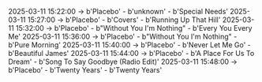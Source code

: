2025-03-11 15:22:00 -> b'Placebo' - b'unknown' - b'Special Needs'
2025-03-11 15:27:00 -> b'Placebo' - b'Covers' - b'Running Up That Hill'
2025-03-11 15:32:00 -> b'Placebo' - b"Without You I'm Nothing" - b'Every You Every Me'
2025-03-11 15:36:00 -> b'Placebo' - b"Without You I'm Nothing" - b'Pure Morning'
2025-03-11 15:40:00 -> b'Placebo' - b'Never Let Me Go' - b'Beautiful James'
2025-03-11 15:44:00 -> b'Placebo' - b'A Place For Us To Dream' - b'Song To Say Goodbye (Radio Edit)'
2025-03-11 15:48:00 -> b'Placebo' - b'Twenty Years' - b'Twenty Years'
